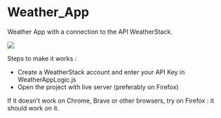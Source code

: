 # Weather_App
Weather App with a connection to the API WeatherStack.

<div>
  <img src="https://github.com/ThibautMilville/Weather_App/assets/87717065/787e1bcf-9191-48a0-ad8e-0b146aa23b3f"/>
</div>

Steps to make it works :

- Create a WeatherStack account and enter your API Key in WeatherAppLogic.js
- Open the project with live server (preferably on Firefox)

If it doesn't work on Chrome, Brave or other browsers, try on Firefox : it should work on it.
